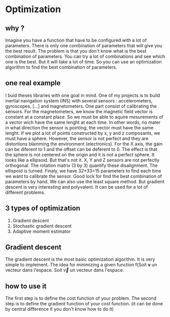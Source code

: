 Optimization
============

why ?
-----
Imagine you have a function that have to be configured with a lot of parameters. There is only one combination of parameters that will give you the best result. The problem is that you don't know what is the best combination of parameters. You can try a lot of combinations and see which one is the best. But it will take a lot of time. So you can use an optimization algorithm to find the best combination of parameters.

one real example
----------------
I buid theses libraries with one goal in mind. One of my projects is to build inertial navigation system (INS) with several sensors : accelerometers, gyroscopes, [...] and magnetometers. One part consist of calibrating the sensors.
For the magnetometers, we know the magnetic field vector is constant at a constant place. So we must be able to aquire mesurements of a vector wich have the same lenght at each time. In other words, no mater in what direction the sensor is pointing, the vector must have the same lenght. If we plot a lot of points constructed by x, y and z composants, we must have a sphere. 
However, the sensor is not perfect and they are distortions blamming the environment (electronics). For the X axis, the gain can be diferent to 1 and the offset can be deferent to 0. The effect is that the sphere is not centered on the origin and it is not a perfect sphere. It looks like a ellipsoid. But that's not it. X, Y and Z sensors are not perfectly orthogonal. The rotation matrix (3 by 3) quantify these disalignment. The ellispoid is turned.
Finaly, we have 3*2+3*3=15 parameters to find each time we want to calibrate the sensor. Good lock for find the best combination of parameters by hand. We can also use the least square method. But gradient descent is very interesting and polyvalent. It can be used for a lot of different problems.


3 types of optimization
-----------------------
1. Gradient descent
2. Stochastic gradient descent
3. Adaptive moment estimator

Gradient descent
----------------
The gradient descent is the most basic optimization algorithm. It is very simple to implement.
The idea for minimizing a given function f(Soit $\mathbf{v}$ un vecteur dans l'espace.
Soit $\vec{v}$ un vecteur dans l'espace.

how to use it
-------------
The first step is to define the cost function of your problem.
The second step is to define the gradient function of your cost function. (it can be done by central difference if you don't know how to do it)
